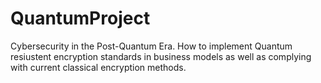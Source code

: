 # QuantumProject
Cybersecurity in the Post-Quantum Era. How to implement Quantum resiustent encryption standards in business models as well as complying with current classical encryption methods.
